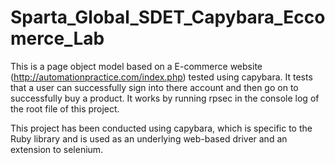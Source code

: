 # Sparta_Global_SDET_Capybara_Eccomerce_Lab

This is a page object model based on a E-commerce website (http://automationpractice.com/index.php) tested using capybara. It tests that a user can successfully sign into there account and then go on to successfully buy a product. It works by running rpsec in the console log of the root file of this project.

This project has been conducted using capybara, which is specific to the Ruby library and is used as an underlying web-based driver and an extension to selenium.
